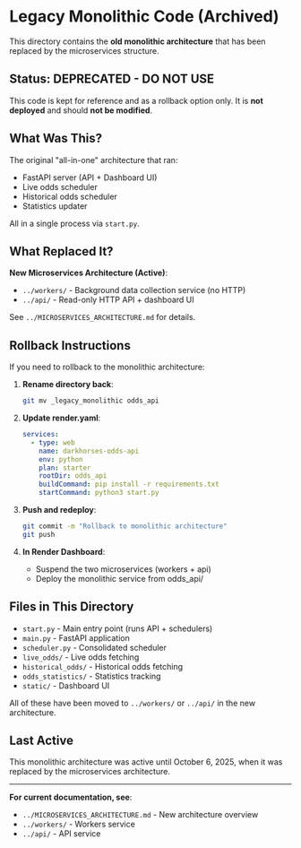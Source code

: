 # Legacy Monolithic Code (Archived)

This directory contains the **old monolithic architecture** that has been replaced by the microservices structure.

## Status: DEPRECATED - DO NOT USE

This code is kept for reference and as a rollback option only. It is **not deployed** and should **not be modified**.

## What Was This?

The original "all-in-one" architecture that ran:
- FastAPI server (API + Dashboard UI)
- Live odds scheduler
- Historical odds scheduler
- Statistics updater

All in a single process via `start.py`.

## What Replaced It?

**New Microservices Architecture (Active)**:
- `../workers/` - Background data collection service (no HTTP)
- `../api/` - Read-only HTTP API + dashboard UI

See `../MICROSERVICES_ARCHITECTURE.md` for details.

## Rollback Instructions

If you need to rollback to the monolithic architecture:

1. **Rename directory back**:
   ```bash
   git mv _legacy_monolithic odds_api
   ```

2. **Update render.yaml**:
   ```yaml
   services:
     - type: web
       name: darkhorses-odds-api
       env: python
       plan: starter
       rootDir: odds_api
       buildCommand: pip install -r requirements.txt
       startCommand: python3 start.py
   ```

3. **Push and redeploy**:
   ```bash
   git commit -m "Rollback to monolithic architecture"
   git push
   ```

4. **In Render Dashboard**:
   - Suspend the two microservices (workers + api)
   - Deploy the monolithic service from odds_api/

## Files in This Directory

- `start.py` - Main entry point (runs API + schedulers)
- `main.py` - FastAPI application
- `scheduler.py` - Consolidated scheduler
- `live_odds/` - Live odds fetching
- `historical_odds/` - Historical odds fetching
- `odds_statistics/` - Statistics tracking
- `static/` - Dashboard UI

All of these have been moved to `../workers/` or `../api/` in the new architecture.

## Last Active

This monolithic architecture was active until October 6, 2025, when it was replaced by the microservices architecture.

---

**For current documentation, see**:
- `../MICROSERVICES_ARCHITECTURE.md` - New architecture overview
- `../workers/` - Workers service
- `../api/` - API service
